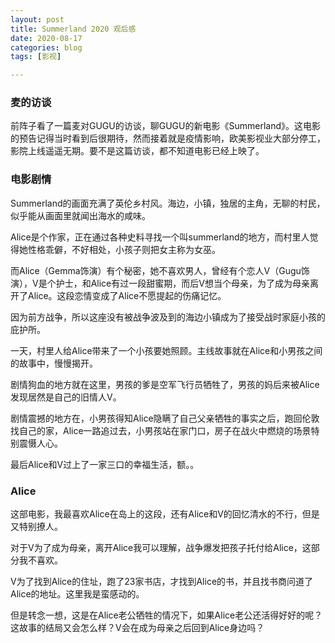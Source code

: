 ```yaml
---
layout: post
title: Summerland 2020 观后感
date: 2020-08-17
categories: blog
tags: [影视]

---
```

### 麦的访谈

前阵子看了一篇麦对GUGU的访谈，聊GUGU的新电影《Summerland》。这电影的预告记得当时看到后很期待，然而接着就是疫情影响，欧美影视业大部分停工，影院上线遥遥无期。要不是这篇访谈，都不知道电影已经上映了。

### 电影剧情

Summerland的画面充满了英伦乡村风。海边，小镇，独居的主角，无聊的村民，似乎能从画面里就闻出海水的咸味。

Alice是个作家，正在通过各种史料寻找一个叫summerland的地方，而村里人觉得她性格乖僻，不好相处，小孩子则把女主称为女巫。

而Alice（Gemma饰演）有个秘密，她不喜欢男人，曾经有个恋人V（Gugu饰演），V是个护士，和Alice有过一段甜蜜期，而后V想当个母亲，为了成为母亲离开了Alice。这段恋情变成了Alice不愿提起的伤痛记忆。

因为前方战争，所以这座没有被战争波及到的海边小镇成为了接受战时家庭小孩的庇护所。

一天，村里人给Alice带来了一个小孩要她照顾。主线故事就在Alice和小男孩之间的故事中，慢慢揭开。

剧情狗血的地方就在这里，男孩的爹是空军飞行员牺牲了，男孩的妈后来被Alice发现居然是自己的旧情人V。

剧情震撼的地方在，小男孩得知Alice隐瞒了自己父亲牺牲的事实之后，跑回伦敦找自己的家，Alice一路追过去，小男孩站在家门口，房子在战火中燃烧的场景特别震慑人心。

最后Alice和V过上了一家三口的幸福生活，额。。

### Alice

这部电影，我最喜欢Alice在岛上的这段，还有Alice和V的回忆清水的不行，但是又特别撩人。

对于V为了成为母亲，离开Alice我可以理解，战争爆发把孩子托付给Alice，这部分我不喜欢。

V为了找到Alice的住址，跑了23家书店，才找到Alice的书，并且找书商问道了Alice的地址。这里我是蛮感动的。

但是转念一想，这是在Alice老公牺牲的情况下，如果Alice老公还活得好好的呢？这故事的结局又会怎么样？V会在成为母亲之后回到Alice身边吗？